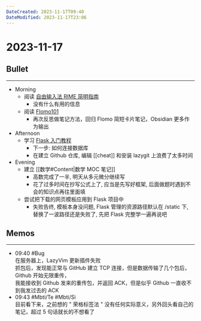 ```yaml
---
DateCreated: 2023-11-17T09:40
DateModified: 2023-11-17T23:06
---
```

# 2023-11-17

## Bullet
---
- Morning
	- 阅读 [自由输入法 RIME 简明指南](https://sspai.com/post/84373)
		- 没有什么有用的信息
	- 阅读 [Flomo101](https://help.flomoapp.com/thinking/start.html)
		- 再次反思做笔记方法，回归 Flomo 简短卡片笔记，Obsidian 更多作为输出
- Afternoon
	- 学习 [Flask 入门教程](https://tutorial.helloflask.com/)
		- 下一步: 如何连接数据库
		- 在建立 Github 仓库, 编辑 [[cheat]] 和安装 lazygit 上浪费了太多时间
- Evening
	- 建立 [[数学#Content|数学 MOC 笔记]]
		- 高数完成了一半, 明天从多元微分继续写
		- 花了过多时间在抄写公式上了, 应当是先写好框架, 后面做题时遇到不会的知识点再往里面填
	- 尝试把下载的网页模板应用到 Flask 项目中
		- 失败告终, 模板本身没问题, Flask 管理的资源路径默认在 /static 下, 替换了一波路径还是失败了, 先把 Flask 完整学一遍再说吧

## Memos
---

- 09:40 #Bug<br>在服务器上，LazyVim 更新插件失败<br>抓包后，发现能正常与 GitHub 建立 TCP 连接，但是数据传输了几个包后，Github 开始无限重传，<br>我能接收到 Github 发来的重传包，并返回 ACK，但是似乎 Github 一直收不到我发过去的 ACK
- 09:43 #Mbti/Te #Mbti/Si <br>目前看下来，之前想的 " 荣格标签法 " 没有任何实际意义，另外回头看自己的笔记，超过 5 句话就长的不想看了
